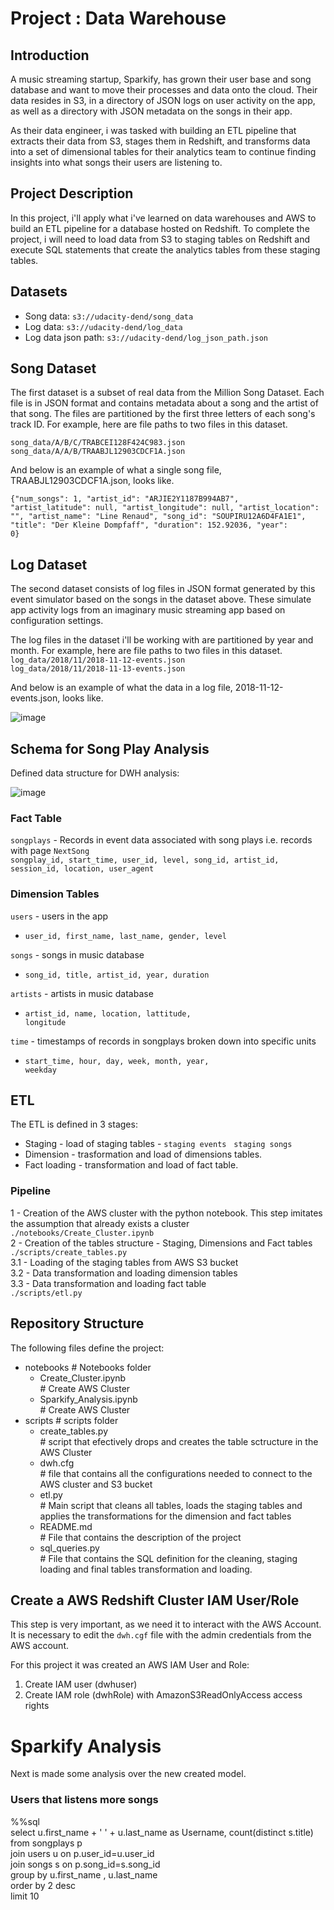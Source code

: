 # Project : Data Warehouse

## Introduction
A music streaming startup, Sparkify, has grown their user base and song database and want to move their processes and data onto the cloud. Their data resides in S3, in a directory of JSON logs on user activity on the app, as well as a directory with JSON metadata on the songs in their app.

As their data engineer, i was tasked with building an ETL pipeline that extracts their data from S3, stages them in Redshift, and transforms data into a set of dimensional tables for their analytics team to continue finding insights into what songs their users are listening to. 

## Project Description
In this project, i'll apply what i've learned on data warehouses and AWS to build an ETL pipeline for a database hosted on Redshift. To complete the project, i will need to load data from S3 to staging tables on Redshift and execute SQL statements that create the analytics tables from these staging tables.

## Datasets
* Song data: <code>s3://udacity-dend/song_data</code>
* Log data: <code>s3://udacity-dend/log_data</code>
* Log data json path: <code>s3://udacity-dend/log_json_path.json</code>

## Song Dataset
The first dataset is a subset of real data from the Million Song Dataset. Each file is in JSON format and contains metadata about a song and the artist of that song. The files are partitioned by the first three letters of each song's track ID. For example, here are file paths to two files in this dataset.

<code>song_data/A/B/C/TRABCEI128F424C983.json</code></br>
<code>song_data/A/A/B/TRAABJL12903CDCF1A.json</code>

And below is an example of what a single song file, TRAABJL12903CDCF1A.json, looks like.

<code>{"num_songs": 1, "artist_id": "ARJIE2Y1187B994AB7", "artist_latitude": null, "artist_longitude": null, "artist_location": "", "artist_name": "Line Renaud", "song_id": "SOUPIRU12A6D4FA1E1", "title": "Der Kleine Dompfaff", "duration": 152.92036, "year": 0}</code>

## Log Dataset
The second dataset consists of log files in JSON format generated by this event simulator based on the songs in the dataset above. These simulate app activity logs from an imaginary music streaming app based on configuration settings.

The log files in the dataset i'll be working with are partitioned by year and month. For example, here are file paths to two files in this dataset.
<code>log_data/2018/11/2018-11-12-events.json</code></br>
<code>log_data/2018/11/2018-11-13-events.json</code>

And below is an example of what the data in a log file, 2018-11-12-events.json, looks like.

![image](https://user-images.githubusercontent.com/24605851/198902466-22cabcd9-2b88-4ea4-bbc0-e47a4cb11564.png)

## Schema for Song Play Analysis
Defined data structure for DWH analysis:

![image](https://user-images.githubusercontent.com/24605851/198902913-ac0d5a59-1438-4824-884c-92e73cc24bf5.png)

### Fact Table
<code>songplays</code> - Records in event data associated with song plays i.e. records with page <code>NextSong</code></br>
<code>songplay_id, start_time, user_id, level, song_id, artist_id, session_id, location, user_agent</code>

### Dimension Tables
<code>users</code> - users in the app</br>
* <code>user_id, first_name, last_name, gender, level</code></br>

<code>songs</code> - songs in music database</br>
* <code>song_id, title, artist_id, year, duration</code></br>

<code>artists</code> - artists in music database</br>
* <code>artist_id, name, location, lattitude, longitude</code></br>

<code>time</code> - timestamps of records in songplays broken down into specific units</br>
* <code>start_time, hour, day, week, month, year, weekday</code></br>

## ETL
The ETL is defined in 3 stages:
* Staging      - load of staging tables - <code>staging events</code> &nbsp; <code>staging songs</code>
* Dimension    - trasformation and load of dimensions tables.
* Fact loading - transformation and load of fact table.

### Pipeline
   1 - Creation of the AWS cluster with the python notebook. This step imitates the assumption that already exists a cluster</br>
   <code>./notebooks/Create_Cluster.ipynb</code></br>
   2 - Creation of the tables structure - Staging, Dimensions and Fact tables </br>
   <code>./scripts/create_tables.py</code></br>
   3.1 - Loading of the staging tables from AWS S3 bucket</br>
   3.2 - Data transformation and loading dimension tables</br>
   3.3 - Data transformation and loading fact table</br>
   <code>./scripts/etl.py</code></br>

## Repository Structure
The following files define the project: </br>
<ul>
  <li>notebooks                        # Notebooks folder
    <ul>
      <li>Create_Cluster.ipynb</li>    # Create AWS Cluster
       <li>Sparkify_Analysis.ipynb</li> # Create AWS Cluster
    </ul>
  </li>
  <li>scripts                          # scripts folder
    <ul>
      <li>create_tables.py</li>        # script that efectively drops and creates the table sctructure in the AWS Cluster
      <li>dwh.cfg</li>                 # file that contains all the configurations needed to connect to the AWS cluster and S3 bucket
      <li>etl.py</li>                  # Main script that cleans all tables, loads the  staging tables and applies the transformations for the dimension and fact tables
       <li>README.md</li>              # File that contains the description of the project
       <li>sql_queries.py</li>         # File that contains the SQL definition for the cleaning, staging loading and final tables transformation and loading.
    </ul>
  </li>
</ul>

## Create a AWS Redshift Cluster IAM User/Role

This step is very important, as we need it to interact with the AWS Account. 
It is necessary to edit the <code>dwh.cgf</code> file with the admin credentials from the AWS account.

For this project it was created an AWS IAM User and Role:
1. Create IAM user (dwhuser)
2. Create IAM role (dwhRole) with AmazonS3ReadOnlyAccess access rights

# Sparkify Analysis
Next is made some analysis over the new created model.

### Users that listens more songs
%%sql </br>
select u.first_name + ' ' + u.last_name as Username, count(distinct s.title)</br>
from songplays p</br>
join users u on p.user_id=u.user_id</br>
join songs s on p.song_id=s.song_id</br>
group by u.first_name , u.last_name</br>
order by 2 desc</br>
limit 10</br>

